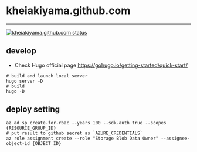 # kheiakiyama.github.com
-------
<a href="https://github.com/kheiakiyama/kheiakiyama.github.com/actions"><img alt="kheiakiyama.github.com status" src="https://github.com/kheiakiyama/kheiakiyama.github.com/workflows/release/badge.svg"></a>


## develop
- Check Hugo official page
https://gohugo.io/getting-started/quick-start/

```
# build and launch local server
hugo server -D
# build
hugo -D
```

## deploy setting

```
az ad sp create-for-rbac --years 100 --sdk-auth true --scopes {RESOURCE_GROUP_ID}
# put result to github secret as `AZURE_CREDENTIALS`
az role assignment create --role "Storage Blob Data Owner" --assignee-object-id {OBJECT_ID}
```

